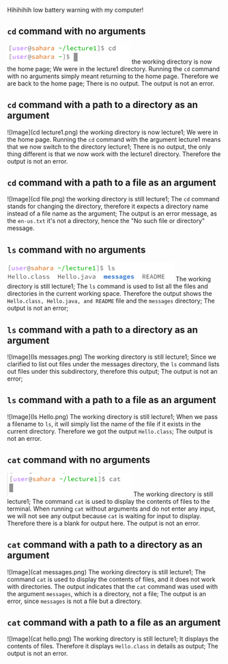 Hihihihih low battery warning with my computer!

## `cd` command with no arguments
![Image](cd.png)
the working directory is now the home page;
We were in the lecture1 directory. Running the `cd` command with no arguments simply meant returning to the home page. Therefore we are back to the home page;
There is no output. The output is not an error.

## `cd` command with a path to a directory as an argument
![Image](cd lecture1.png)
the working directory is now lecture1;
We were in the home page. Running the `cd` command with the argument lecture1 means that we now switch to the directory lecture1;
There is no output, the only thing different is that we now work with the lecture1 directory. Therefore the output is not an error.

## `cd` command with a path to a file as an argument
![Image](cd file.png)
the working directory is still lecture1;
The `cd` command stands for changing the directory, therefore it expects a directory name instead of a file name as the argument;
The output is an error message, as the `en-us.txt` it's not a directory, hence the "No such file or directory" message.

## `ls` command with no arguments
![Image](ls.png)
The working directory is still lecture1;
The `ls` command is used to list all the files and directories in the current working space. Therefore the output shows the `Hello.class, Hello.java, and README` file and the `messages` directory;
The output is not an error;

## `ls` command with a path to a directory as an argument
![Image](ls messages.png)
The working directory is still lecture1;
Since we clarified to list out files under the messages directory, the `ls` command lists out files under this subdirectory, therefore this output;
The output is not an error;

## `ls` command with a path to a file as an argument
![Image](ls Hello.png)
The working directory is still lecture1;
When we pass a filename to `ls`, it will simply list the name of the file if it exists in the current directory. Therefore we got the output `Hello.class`;
The output is not an error.

## `cat` command with no arguments
![Image](cat.png)
The working directory is still lecture1;
The command `cat` is used to display the contents of files to the terminal. When running `cat` without arguments and do not enter any input, we will not see any output because `cat` is waiting for input to display. Therefore there is a blank for output here. 
The output is not an error.

## `cat` command with a path to a directory as an argument
![Image](cat messages.png)
The working directory is still lecture1;
The command `cat` is used to display the contents of files, and it does not work with directories. The output indicates that the `cat` command was used with the argument `messages`, which is a directory, not a file;
The output is an error, since `messages` is not a file but a directory.


## `cat` command with a path to a file as an argument
![Image](cat hello.png)
The working directory is still lecture1;
It displays the contents of files. Therefore it displays `Hello.class` in details as output;
The output is not an error.













